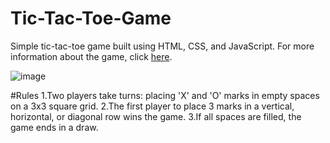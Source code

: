 # Tic-Tac-Toe-Game
Simple tic-tac-toe game built using HTML, CSS, and JavaScript. For more information about the game, click [here](https://tusharac11.github.io/Tic-Tac-Toe-Game/).

![image](https://github.com/tusharac11/Tic-Tac-Toe-Game/assets/122482528/a2fa8cd9-b27e-4012-a6ac-ebfc44ee92e1)


#Rules
1.Two players take turns: placing 'X' and 'O' marks in empty spaces on a 3x3 square grid.
2.The first player to place 3 marks in a vertical, horizontal, or diagonal row wins the game.
3.If all spaces are filled, the game ends in a draw.
